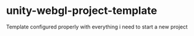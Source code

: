 # unity-webgl-project-template
Template configured properly with everything i need to start a new project
